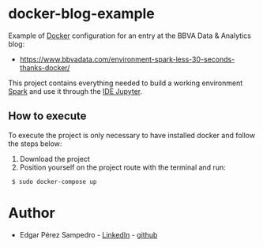 # docker-blog-example
Example of [Docker](https://www.docker.com/) configuration for an entry at the BBVA Data &amp; Analytics blog:

* https://www.bbvadata.com/environment-spark-less-30-seconds-thanks-docker/ 

This project contains everything needed to build a working environment [Spark](https://spark.apache.org/) and use it through the [IDE Jupyter](http://jupyter.org).

## How to execute

To execute the project is only necessary to have installed docker and follow the steps below:

1. Download the project
2. Position yourself on the project route with the terminal and run:

```ssh
 $ sudo docker-compose up
```

# Author

- Edgar Pérez Sampedro - [LinkedIn](https://www.linkedin.com/in/edgar-p%C3%A9rez-sampedro-a63b68100/) - [github](https://github.com/Fidu)

